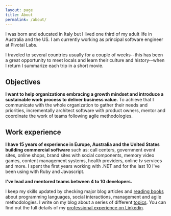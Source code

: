 ```yaml
---
layout: page
title: About
permalink: /about/
---
```


I was born and educated in Italy but I lived one third of my adult life in Australia and the US. I am currently working as principal software engineer at Pivotal Labs.

I traveled to several countries usually for a couple of weeks--this has been a great opportunity to meet locals and learn their culture and history--when I return I summarize each trip in a short movie. 

## Objectives

**I want to help organizations embracing a growth mindset and introduce a sustainable work process to deliver business value.** To achieve that I communicate with the whole organization to gather their needs and priorities, incrementally architect software with product owners, mentor and coordinate the work of teams following agile methodologies. 

## Work experience

**I have 15 years of experience in Europe, Australia and the United States building commercial software** such as: call centers, government event sites, online shops, brand sites with social components, memory video games, content management systems, health providers, online tv services and more. I spent the first years working with .NET and for the last 10 I've been using with Ruby and Javascript.

**I've lead and mentored teams between 4 to 10 developers.**

I keep my skills updated by checking major blog articles and [reading books](/reading) about programming languages, social interactions, management and agile methodologies. I write on my blog about a series of different [topics](/topics). You can find out the full details of my [professional experience on Linkedin](https://www.linkedin.com/in/agenteo).
